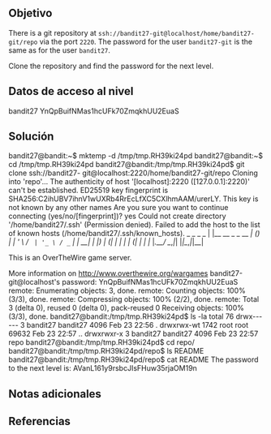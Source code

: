 ## Objetivo

There is a git repository at `ssh://bandit27-git@localhost/home/bandit27-git/repo` via the port `2220`. The password for the user `bandit27-git` is the same as for the user `bandit27`.

Clone the repository and find the password for the next level.
## Datos de acceso al nivel
bandit27
YnQpBuifNMas1hcUFk70ZmqkhUU2EuaS 
## Solución
bandit27@bandit:~$ mktemp -d 
/tmp/tmp.RH39ki24pd 
bandit27@bandit:~$ cd /tmp/tmp.RH39ki24pd bandit27@bandit:/tmp/tmp.RH39ki24pd$ git clone ssh://bandit27- git@localhost:2220/home/bandit27-git/repo Cloning into 'repo'... 
The authenticity of host '[localhost]:2220 ([127.0.0.1]:2220)'
can't be established. 
ED25519 key fingerprint is SHA256:C2ihUBV7ihnV1wUXRb4RrEcLfXC5CXlhmAAM/urerLY. 
This key is not known by any other names 
Are you sure you want to continue connecting (yes/no/[fingerprint])? yes 
Could not create directory '/home/bandit27/.ssh' (Permission denied). 
Failed to add the host to the list of known hosts (/home/bandit27/.ssh/known_hosts).
_ _ _ _ | |__ __ _ _ __ __| (_) |_ | '_ \ / _` | '_ \ / _` | | __| | |_) | (_| | | | | (_| | | |_ |_.__/ \__,_|_| |_|\__,_|_|\__| 

This is an OverTheWire game server.

More information on http://www.overthewire.org/wargames bandit27-git@localhost's password: YnQpBuifNMas1hcUFk70ZmqkhUU2EuaS 
remote: Enumerating objects: 3, done. 
remote: Counting objects: 100% (3/3), done. 
remote: Compressing objects: 100% (2/2), done. 
remote: Total 3 (delta 0), reused 0 (delta 0), pack-reused 0 Receiving objects: 100% (3/3), done.
bandit27@bandit:/tmp/tmp.RH39ki24pd$ ls -la 
total 76 drwx------ 3 bandit27 bandit27 4096 Feb 23 22:56 . 
drwxrwx-wt 1742 root root 69632 Feb 23 22:57 .. 
drwxrwxr-x 3 bandit27 bandit27 4096 Feb 23 22:57 repo 
bandit27@bandit:/tmp/tmp.RH39ki24pd$ cd repo/ bandit27@bandit:/tmp/tmp.RH39ki24pd/repo$ ls 
README 
bandit27@bandit:/tmp/tmp.RH39ki24pd/repo$ cat README 
The password to the next level is: AVanL161y9rsbcJIsFHuw35rjaOM19n
## Notas adicionales

## Referencias
